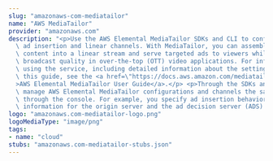 ```yaml
---
slug: "amazonaws-com-mediatailor"
name: "AWS MediaTailor"
provider: "amazonaws.com"
description: "<p>Use the AWS Elemental MediaTailor SDKs and CLI to configure scalable\
  \ ad insertion and linear channels. With MediaTailor, you can assemble existing\
  \ content into a linear stream and serve targeted ads to viewers while maintaining\
  \ broadcast quality in over-the-top (OTT) video applications. For information about\
  \ using the service, including detailed information about the settings covered in\
  \ this guide, see the <a href=\"https://docs.aws.amazon.com/mediatailor/latest/ug/\"\
  >AWS Elemental MediaTailor User Guide</a>.</p> <p>Through the SDKs and the CLI you\
  \ manage AWS Elemental MediaTailor configurations and channels the same as you do\
  \ through the console. For example, you specify ad insertion behavior and mapping\
  \ information for the origin server and the ad decision server (ADS).</p>"
logo: "amazonaws.com-mediatailor-logo.png"
logoMediaType: "image/png"
tags:
- name: "cloud"
stubs: "amazonaws.com-mediatailor-stubs.json"
---
```

